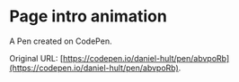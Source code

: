 # Page intro animation

A Pen created on CodePen.

Original URL: [https://codepen.io/daniel-hult/pen/abvpoRb](https://codepen.io/daniel-hult/pen/abvpoRb).

